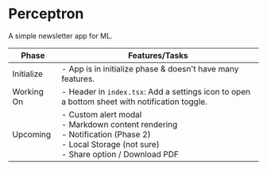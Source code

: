 # Perceptron

A simple newsletter app for ML.

| Phase      | Features/Tasks                                                                                                                                  |
| ---------- | ----------------------------------------------------------------------------------------------------------------------------------------------- |
| Initialize | - App is in initialize phase & doesn't have many features.                                                                                      |
| Working On | - Header in `index.tsx`: Add a settings icon to open a bottom sheet with notification toggle.                                                   |
| Upcoming   | - Custom alert modal<br>- Markdown content rendering<br>- Notification (Phase 2)<br>- Local Storage (not sure)<br>- Share option / Download PDF |
